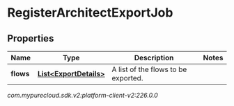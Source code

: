 # RegisterArchitectExportJob


## Properties

| Name | Type | Description | Notes |
| ------------ | ------------- | ------------- | ------------- |
| **flows** | [**List&lt;ExportDetails&gt;**](ExportDetails) | A list of the flows to be exported. |  |




_com.mypurecloud.sdk.v2:platform-client-v2:226.0.0_
